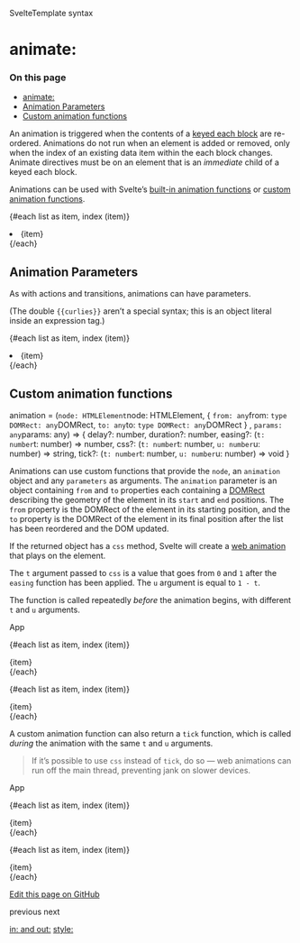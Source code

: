 SvelteTemplate syntax

# animate:

### On this page

- [animate:](animate.html)
- [Animation Parameters](animate.html#Animation-Parameters)
- [Custom animation functions](animate.html#Custom-animation-functions)

An animation is triggered when the contents of a [keyed each block](each.html#Keyed-each-blocks) are re-ordered. Animations do not run when an element is added or removed, only when the index of an existing data item within the each block changes. Animate directives must be on an element that is an _immediate_ child of a keyed each block.

Animations can be used with Svelte’s [built-in animation functions](svelte-animate.html) or [custom animation functions](animate.html#Custom-animation-functions).

<!-- When `list` is reordered the animation will run -->

{#each list as item, index (item)}

<li animate:flip>{item}</li>
{/each}

## Animation Parameters[](animate.html#Animation-Parameters)

As with actions and transitions, animations can have parameters.

(The double `{{curlies}}` aren’t a special syntax; this is an object literal inside an expression tag.)

{#each list as item, index (item)}

<li animate:flip={{ delay: 500 }}>{item}</li>
{/each}

## Custom animation functions[](animate.html#Custom-animation-functions)

animation = (`node: HTMLElement`node: HTMLElement, { `from: any`from: `type DOMRect: any`DOMRect, `to: any`to: `type DOMRect: any`DOMRect } , `params: any`params: any) => {
delay?: number,
duration?: number,
easing?: (`t: number`t: number) => number,
css?: (`t: number`t: number, `u: number`u: number) => string,
tick?: (`t: number`t: number, `u: number`u: number) => void
}

Animations can use custom functions that provide the `node`, an `animation` object and any `parameters` as arguments. The `animation` parameter is an object containing `from` and `to` properties each containing a [DOMRect](https://developer.mozilla.org/en-US/docs/Web/API/DOMRect#Properties) describing the geometry of the element in its `start` and `end` positions. The `from` property is the DOMRect of the element in its starting position, and the `to` property is the DOMRect of the element in its final position after the list has been reordered and the DOM updated.

If the returned object has a `css` method, Svelte will create a [web animation](https://developer.mozilla.org/en-US/docs/Web/API/Web_Animations_API) that plays on the element.

The `t` argument passed to `css` is a value that goes from `0` and `1` after the `easing` function has been applied. The `u` argument is equal to `1 - t`.

The function is called repeatedly _before_ the animation begins, with different `t` and `u` arguments.

App

<script>
	import { cubicOut } from 'svelte/easing';
	/**
	 * @param {HTMLElement} node
	 * @param {{ from: DOMRect; to: DOMRect }} states
	 * @param {any} params
	 */
	function whizz(node, { from, to }, params) {
		const dx = from.left - to.left;
		const dy = from.top - to.top;
		const d = Math.sqrt(dx * dx + dy * dy);
		return {
			delay: 0,
			duration: Math.sqrt(d) * 120,
			easing: cubicOut,
			css: (t, u) => `transform: translate(${u * dx}px, ${u * dy}px) rotate(${t * 360}deg);`
		};
	}
</script>

{#each list as item, index (item)}

<div animate:whizz>{item}</div>
{/each}

<script lang="ts">
  import { cubicOut } from 'svelte/easing';
  function whizz(node: HTMLElement, { from, to }: { from: DOMRect; to: DOMRect }, params: any) {
    const dx = from.left - to.left;
    const dy = from.top - to.top;
    const d = Math.sqrt(dx _ dx + dy _ dy);
    return {
      delay: 0,
      duration: Math.sqrt(d) _ 120,
      easing: cubicOut,
      css: (t, u) => `transform: translate(${u _ dx}px, ${u * dy}px) rotate(${t \* 360}deg);`
    };
  }
</script>

{#each list as item, index (item)}

  <div animate:whizz>{item}</div>
{/each}

A custom animation function can also return a `tick` function, which is called _during_ the animation with the same `t` and `u` arguments.

> If it’s possible to use `css` instead of `tick`, do so — web animations can run off the main thread, preventing jank on slower devices.

App

<script>
	import { cubicOut } from 'svelte/easing';
	/**
	 * @param {HTMLElement} node
	 * @param {{ from: DOMRect; to: DOMRect }} states
	 * @param {any} params
	 */
	function whizz(node, { from, to }, params) {
		const dx = from.left - to.left;
		const dy = from.top - to.top;
		const d = Math.sqrt(dx * dx + dy * dy);
		return {
			delay: 0,
			duration: Math.sqrt(d) * 120,
			easing: cubicOut,
			tick: (t, u) => Object.assign(node.style, { color: t > 0.5 ? 'Pink' : 'Blue' })
		};
	}
</script>

{#each list as item, index (item)}

  <div animate:whizz>{item}</div>
{/each}

<script lang="ts">
  import { cubicOut } from 'svelte/easing';
  function whizz(node: HTMLElement, { from, to }: { from: DOMRect; to: DOMRect }, params: any) {
    const dx = from.left - to.left;
    const dy = from.top - to.top;
    const d = Math.sqrt(dx _ dx + dy _ dy);
    return {
      delay: 0,
      duration: Math.sqrt(d) \* 120,
      easing: cubicOut,
      tick: (t, u) => Object.assign(node.style, { color: t > 0.5 ? 'Pink' : 'Blue' })
    };
  }
</script>

{#each list as item, index (item)}

  <div animate:whizz>{item}</div>
{/each}

[Edit this page on GitHub](https://github.com/sveltejs/svelte/edit/main/documentation/docs/03-template-syntax/15-animate.md)

previous next

[in: and out:](in-and-out.html) [style:](style.html)

